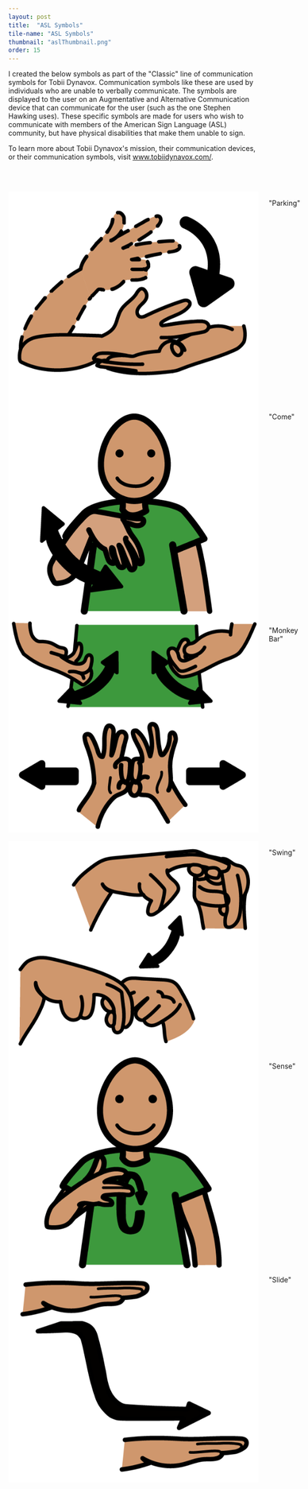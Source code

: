 ```yaml
---
layout: post
title:  "ASL Symbols"
tile-name: "ASL Symbols"
thumbnail: "aslThumbnail.png"
order: 15
---
```


I created the below symbols as part of the "Classic" line of communication symbols for Tobii Dynavox. Communication symbols like these are used by individuals who are unable to verbally communicate. The symbols are displayed to the user on an Augmentative and Alternative Communication device that can communicate for the user (such as the one Stephen Hawking uses). These specific symbols are made for users who wish to communicate with members of the American Sign Language (ASL) community, but have physical disabilities that make them unable to sign.

To learn more about Tobii Dynavox's mission, their communication devices, or their communication symbols, visit <a href="https://www.tobiidynavox.com/en-US/?MarketPopupClicked=true">www.tobiidynavox.com/</a>.


<br> <br>

<div class="row">

  <div class="small-12 medium-4 large-4 columns">
    <img src="/img/asl/parking.png" alt="Hero Image">
    <p class="centered">"Parking"</p>
  </div>

  <div class="small-12 medium-4 large-4 columns">
    <img src="/img/asl/come.png" alt="Hero Image"> 
    <p class="centered">"Come"</p>
  </div>
  
<div class="small-12 medium-4 large-4 columns">
    <img src="/img/asl/monkeyBar.png" alt="Hero Image">
    <p class="centered">"Monkey Bar"</p>
  </div>

</div>

<br>

<div class="row">


  <div class="small-12 medium-4 large-4 columns">
    <img src="/img/asl/swing.png" alt="Hero Image"> 
    <p class="centered">"Swing"</p>
  </div>

  <div class="small-12 medium-4 large-4 columns">
    <img src="/img/asl/sense.png" alt="Hero Image">
    <p class="centered">"Sense"</p>
  </div>

  <div class="small-12 medium-4 large-4 columns">
    <img src="/img/asl/slide.png" alt="Hero Image"> 
    <p class="centered">"Slide"</p>
  </div>

</div>
